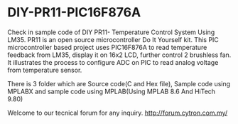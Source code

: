 # DIY-PR11-PIC16F876A
Check in sample code of DIY PR11- Temperature Control System Using LM35.
PR11 is an open source microcontroller Do It Yourself kit. This PIC microcontroller based project uses PIC16F876A to read temperature feedback from LM35, display it on 16x2 LCD, further control 2 brushless fan. It illustrates the process to configure ADC on PIC to read analog voltage from temperature sensor. 

There is 3 folder which are Source code(C and Hex file), Sample code using MPLABX and sample code using MPLAB(Using MPLAB 8.6 And HiTech 9.80)

Welcome to our tecnical forum for any inquiry. http://forum.cytron.com.my/

